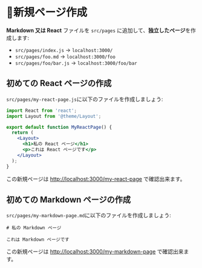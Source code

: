 # 📝新規ページ作成

**Markdown 又は React** ファイルを `src/pages` に追加して、**独立したページ**を作成します:

- `src/pages/index.js` → `localhost:3000/`
- `src/pages/foo.md` → `localhost:3000/foo`
- `src/pages/foo/bar.js` → `localhost:3000/foo/bar`

## 初めての React ページの作成

`src/pages/my-react-page.js`に以下のファイルを作成しましょう:

```jsx title="src/pages/my-react-page.js"
import React from 'react';
import Layout from '@theme/Layout';

export default function MyReactPage() {
  return (
    <Layout>
      <h1>私の React ページ</h1>
      <p>これは React ページです</p>
    </Layout>
  );
}
```

この新規ページは [http://localhost:3000/my-react-page](http://localhost:3000/my-react-page) で確認出来ます。

## 初めての Markdown ページの作成

`src/pages/my-markdown-page.md`に以下のファイルを作成しましょう:

```mdx title="src/pages/my-markdown-page.md"
# 私の Markdown ページ

これは Markdown ページです
```

この新規ページは [http://localhost:3000/my-markdown-page](http://localhost:3000/my-markdown-page) で確認出来ます。

